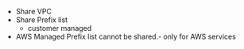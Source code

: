 - Share VPC
- Share Prefix list 
	- customer managed
- AWS Managed Prefix list cannot be shared.- only for AWS services